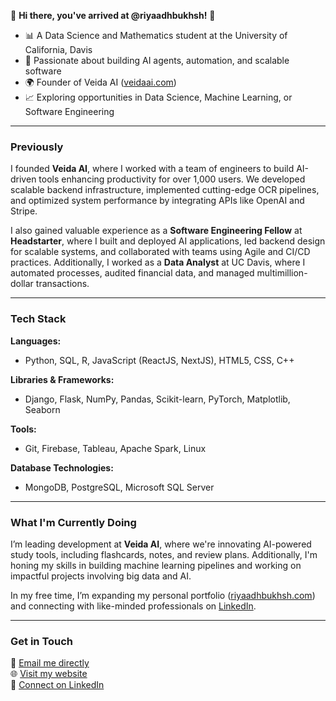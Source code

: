 🎉 **Hi there, you've arrived at @riyaadhbukhsh!** 🎉

- 📊 A Data Science and Mathematics student at the University of California, Davis  
- 🤖 Passionate about building AI agents, automation, and scalable software  
- 🌍 Founder of Veida AI ([veidaai.com](https://veidaai.com))  
- 📈 Exploring opportunities in Data Science, Machine Learning, or Software Engineering  

---

### **Previously**
I founded **Veida AI**, where I worked with a team of engineers to build AI-driven tools enhancing productivity for over 1,000 users. We developed scalable backend infrastructure, implemented cutting-edge OCR pipelines, and optimized system performance by integrating APIs like OpenAI and Stripe.

I also gained valuable experience as a **Software Engineering Fellow** at **Headstarter**, where I built and deployed AI applications, led backend design for scalable systems, and collaborated with teams using Agile and CI/CD practices. Additionally, I worked as a **Data Analyst** at UC Davis, where I automated processes, audited financial data, and managed multimillion-dollar transactions.

---

### **Tech Stack**
**Languages:**  
- Python, SQL, R, JavaScript (ReactJS, NextJS), HTML5, CSS, C++  

**Libraries & Frameworks:**  
- Django, Flask, NumPy, Pandas, Scikit-learn, PyTorch, Matplotlib, Seaborn  

**Tools:**  
- Git, Firebase, Tableau, Apache Spark, Linux  

**Database Technologies:**  
- MongoDB, PostgreSQL, Microsoft SQL Server  

---

### **What I'm Currently Doing**
I’m leading development at **Veida AI**, where we're innovating AI-powered study tools, including flashcards, notes, and review plans. Additionally, I'm honing my skills in building machine learning pipelines and working on impactful projects involving big data and AI.

In my free time, I’m expanding my personal portfolio ([riyaadhbukhsh.com](https://riyaadhbukhsh.com)) and connecting with like-minded professionals on [LinkedIn](https://www.linkedin.com/in/riyaadhbukhsh/).

---

### **Get in Touch**
📧 [Email me directly](mailto:rfbukhsh@gmail.com)  
🌐 [Visit my website](https://riyaadhbukhsh.com)  
💼 [Connect on LinkedIn](https://www.linkedin.com/in/riyaadhbukhsh/)  
